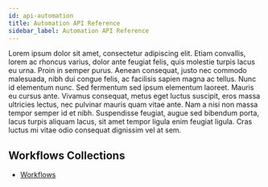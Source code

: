 ```yaml
---
id: api-automation
title: Automation API Reference
sidebar_label: Automation API Reference
---
```


Lorem ipsum dolor sit amet, consectetur adipiscing elit. Etiam convallis, lorem ac rhoncus varius, dolor ante feugiat felis, quis molestie turpis lacus eu urna. Proin in semper purus. Aenean consequat, justo nec commodo malesuada, nibh dui congue felis, ac facilisis sapien magna ac tellus. Nunc id elementum nunc. Sed fermentum sed ipsum elementum laoreet. Mauris eu cursus ante. Vivamus consequat, metus eget luctus suscipit, eros massa ultricies lectus, nec pulvinar mauris quam vitae ante. Nam a nisi non massa tempor semper id et nibh. Suspendisse feugiat, augue sed bibendum porta, lacus turpis aliquam lacus, sit amet tempor ligula enim feugiat ligula. Cras luctus mi vitae odio consequat dignissim vel at sem.

## Workflows Collections
<ul>
  <li><a href="https://documenter.getpostman.com/view/1152381/S1TVVx81" target="blank">Workflows</li>
</ul>